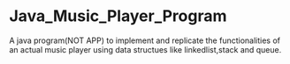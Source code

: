 # Java_Music_Player_Program
A java program(NOT APP) to implement and replicate the functionalities of an actual music player using data structues like linkedlist,stack and queue. 
